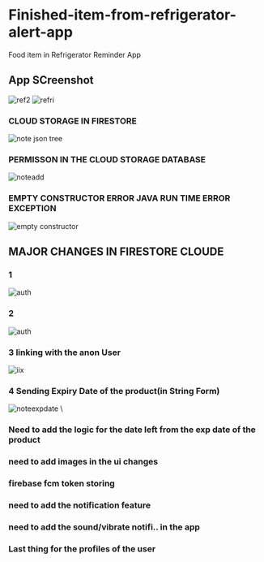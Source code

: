 # Finished-item-from-refrigerator-alert-app
Food item in Refrigerator Reminder App


## App SCreenshot

![ref2](https://user-images.githubusercontent.com/40432616/95011886-bc86ca80-0651-11eb-8b54-b20a08f00532.jpg) ![refri](https://user-images.githubusercontent.com/40432616/95011889-be508e00-0651-11eb-8feb-af1bda161e30.jpg)



### CLOUD STORAGE IN FIRESTORE


![note json tree](https://user-images.githubusercontent.com/40432616/94010909-31414580-fdc4-11ea-93b3-67caadfa3f36.PNG)


### PERMISSON IN THE CLOUD STORAGE DATABASE

![noteadd](https://user-images.githubusercontent.com/40432616/94010913-32727280-fdc4-11ea-9c9f-91d565640cf5.PNG)


### EMPTY CONSTRUCTOR ERROR JAVA RUN TIME ERROR EXCEPTION 


![empty constructor](https://user-images.githubusercontent.com/40432616/94025278-f516e080-fdd5-11ea-84f0-a64cfc115468.PNG)


## MAJOR CHANGES IN FIRESTORE CLOUDE
### 1

![auth](https://user-images.githubusercontent.com/40432616/94114272-bdf01000-fe65-11ea-9539-e6b262e5949d.PNG)

### 2
![auth](https://user-images.githubusercontent.com/40432616/94114847-846bd480-fe66-11ea-9e11-f24cefa7580c.PNG)


### 3 linking with the anon User
![iix](https://user-images.githubusercontent.com/40432616/94190954-6e8ffb00-feca-11ea-8225-fbc084f4bfec.PNG)

### 4 Sending Expiry Date of the product(in String Form)
![noteexpdate](https://user-images.githubusercontent.com/40432616/94778043-1b460d00-03e2-11eb-9728-b2919c67f9a1.PNG)
\
### Need to add the logic for the date left from the exp date of the product
### need to add images in the ui changes
### firebase fcm token storing 
### need to add the notification feature
### need to add the sound/vibrate notifi.. in the app

### Last thing for the profiles of the user





